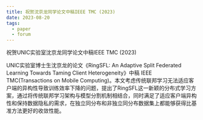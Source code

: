 ```yaml
---
title: 祝贺沈京龙同学论文中稿IEEE TMC (2023)
date: 2023-08-20
tags:
  - paper
  - forum
---
```


祝贺UNIC实验室沈京龙同学论文中稿IEEE TMC (2023)

<!--more-->

UNIC实验室博士生沈京龙的论文《RingSFL: An Adaptive Split Federated Learning Towards Taming Client Heterogeneity》中稿 IEEE TMC(Transactions on Mobile Computing)。本文考虑传统联邦学习无法适应客户端的异构性导致训练效率下降的问题，提出了RingSFL这一新颖的分布式学习方案，通过将传统联邦学习架构与模型分割机制相结合，同时满足了适应客户端异构性和保持数据隐私的需求，在独立同分布和非独立同分布数据集上都能够获得比基准方法更好的收敛性能。
